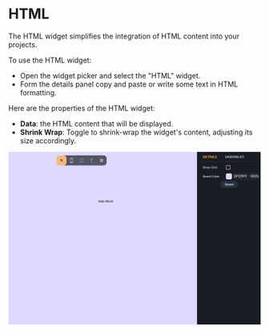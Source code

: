 # HTML

The HTML widget simplifies the integration of HTML content into your projects.

To use the HTML widget:
- Open the widget picker and select  the "HTML" widget.
- Form the details panel copy and paste or write some text in HTML formatting.

Here are the properties of the HTML widget:
- **Data**: the HTML content that will be displayed.
- **Shrink Wrap**: Toggle to shrink-wrap the widget's content, adjusting its size accordingly.

![](./img/html.gif)


